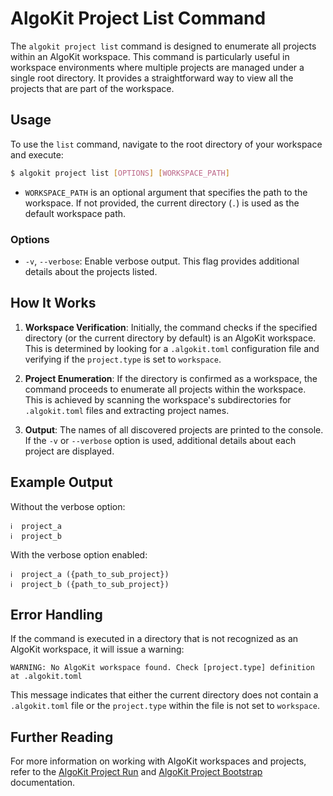 # AlgoKit Project List Command

The `algokit project list` command is designed to enumerate all projects within an AlgoKit workspace. This command is particularly useful in workspace environments where multiple projects are managed under a single root directory. It provides a straightforward way to view all the projects that are part of the workspace.

## Usage

To use the `list` command, navigate to the root directory of your workspace and execute:

```sh
$ algokit project list [OPTIONS] [WORKSPACE_PATH]
```

- `WORKSPACE_PATH` is an optional argument that specifies the path to the workspace. If not provided, the current directory (`.`) is used as the default workspace path.

### Options

- `-v`, `--verbose`: Enable verbose output. This flag provides additional details about the projects listed.

## How It Works

1. **Workspace Verification**: Initially, the command checks if the specified directory (or the current directory by default) is an AlgoKit workspace. This is determined by looking for a `.algokit.toml` configuration file and verifying if the `project.type` is set to `workspace`.

2. **Project Enumeration**: If the directory is confirmed as a workspace, the command proceeds to enumerate all projects within the workspace. This is achieved by scanning the workspace's subdirectories for `.algokit.toml` files and extracting project names.

3. **Output**: The names of all discovered projects are printed to the console. If the `-v` or `--verbose` option is used, additional details about each project are displayed.

## Example Output

Without the verbose option:

```plaintext
ℹ️  project_a
ℹ️  project_b
```

With the verbose option enabled:

```plaintext
ℹ️  project_a ({path_to_sub_project})
ℹ️  project_b ({path_to_sub_project})
```

## Error Handling

If the command is executed in a directory that is not recognized as an AlgoKit workspace, it will issue a warning:

```plaintext
WARNING: No AlgoKit workspace found. Check [project.type] definition at .algokit.toml
```

This message indicates that either the current directory does not contain a `.algokit.toml` file or the `project.type` within the file is not set to `workspace`.

## Further Reading

For more information on working with AlgoKit workspaces and projects, refer to the [AlgoKit Project Run](docs/features/project/run.md) and [AlgoKit Project Bootstrap](docs/features/project/bootstrap.md) documentation.
